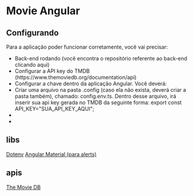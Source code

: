 # Movie Angular

## 
## Configurando

Para a aplicação poder funcionar corretamente, você vai precisar: 
 <ul>
    <li>Back-end rodando (você encontra o repositório referente ao back-end clicando aqui)</li>
    <li>Configurar a API key do TMDB (https://www.themoviedb.org/documentation/api)</li>
    <li>Configurar a chave dentro da aplicação Angular. Você deverá: <li>Criar uma arquivo na pasta .config (caso ela não exista, deverá criar a pasta também), chamado: config.env.ts. Dentro desse arquivo, irá inserir sua api key gerada no TMDB da seguinte forma: export const API_KEY="SUA_API_KEY_AQUI"; </li></li>
    <li></li>
    <li></li>
 </ul>

## libs 

[Dotenv](https://www.npmjs.com/package/dotenv)
[Angular Material (para alerts)](https://material.angular.io/)

## apis
[The Movie DB](https://developers.themoviedb.org/3/getting-started/introduction)